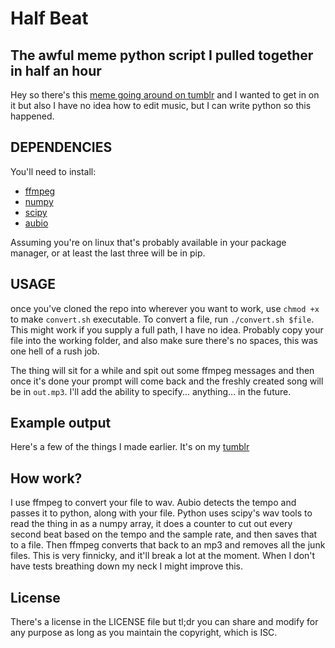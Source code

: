 # Half Beat
## The awful meme python script I pulled together in half an hour

Hey so there's this [meme going around on
tumblr](http://spudislander.tumblr.com/post/171620330836/every-second-beat-of-sail-by-awolnation-you)
and I wanted to get in on it but also I have no idea how to edit music, but I
can write python so this happened.

## DEPENDENCIES
You'll need to install:
* [ffmpeg](https://www.ffmpeg.org/)
* [numpy](https://github.com/aubio/aubio)
* [scipy](https://www.scipy.org/)
* [aubio](http://www.numpy.org/)

Assuming you're on linux that's probably available in your package manager, or
at least the last three will be in pip.

## USAGE
once you've cloned the repo into wherever you want to work, use `chmod +x` to
make `convert.sh` executable. To convert a file, run `./convert.sh $file`. This
might work if you supply a full path, I have no idea. Probably copy your file
into the working folder, and also make sure there's no spaces, this was one hell
of a rush job.

The thing will sit for a while and spit out some ffmpeg messages and then once
it's done your prompt will come back and the freshly created song will be in
`out.mp3`. I'll add the ability to specify... anything... in the future.

## Example output
Here's a few of the things I made earlier. It's on my [tumblr](https://www.andmaybegayer.tumblr.com/tagged/EverySecondBeat)

## How work?
I use ffmpeg to convert your file to wav. Aubio detects the tempo and passes it
to python, along with your file. Python uses scipy's wav tools to read the thing
in as a numpy array, it does a counter to cut out every second beat based on the
tempo and the sample rate, and then saves that to a file. Then ffmpeg converts
that back to an mp3 and removes all the junk files. This is very finnicky, and
it'll break a lot at the moment. When I don't have tests breathing down my neck
I might improve this.

## License
There's a license in the LICENSE file but tl;dr you can share and modify for any
purpose as long as you maintain the copyright, which is ISC.
